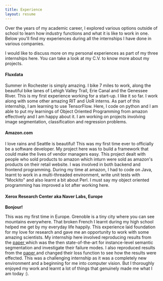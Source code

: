 ```yaml
---
title: Experience
layout: resume
---
```


Over the years of my academic career, I explored various options outside of school to learn how industry functions and what it is like to work in one. Below you'll find my experiences during all the internships I have done in various companies. 

<p>
    I would like to discuss more on my personal experiences as part of my three internships here. You can take a look at my C.V. to know more about my projects. 
    </p>
    <h4>Fluxdata</h4>
    <p>
    Summer in Rochester is simply amazing. I bike 7 miles to work, along the beautiful bike lanes of Lehigh Valley Trail, Erie Canal and the Genessee River. 
    This is my first experience working for a start-up. I like it so far. I work along with some other amazing RIT and UoR interns. As part of this internship, I am learning to use TensorFlow. Here, I code on python and I am able to put my learnings of Object Oriented Programming from amazon effectively and I am happy about it. I am working on projects involving image segmentation, classification and regression problems.
    </p>
    <h4>Amazon.com</h4>
    <p>
    I love rains and Seattle is beautiful!
    This was my first time ever to officially be a software developer. My project here was to build a framework that could make the lives of vendor managers easy. This project dealt with people who sold products to amazon which inturn were sold as amazon's products on their retail website. 
    I was involved in both backend and frontend programming. During my time at amazon, I had to code on Java, learnt to work in a multi-threaded environment, write unit tests with "Mockito" and also learnt a bit about Perl. I must say my object oriented programming has improved a lot after working here. 
    </p>
    <h4>Xerox Research Center aka Naver Labs, Europe</h4>
    <p>
    <p><b>Bonjour!</b></p>
    This was my first time in Europe. Grenoble is a tiny city where you can see mountains everywhere. That broken French I learnt during my high school helped me get by my everyday life happily. This experience laid foundation for my love for research and gave me an opportunity to work with some amazing scientists. My internship here involved reproducing results from the <a href = "https://arxiv.org/pdf/1512.04412.pdf" target="_blank"> paper </a> which was the then state-of-the-art for instance-level semantic segmentation and investigate their failure modes. I also reproduced results from the <a href = "https://people.eecs.berkeley.edu/~jonlong/long_shelhamer_fcn.pdf" target="_blank"> paper </a> and changed their loss function to see how the results were effected. This was a challenging internship as it was a completely new environment and a beginning for me into computer vision. But I thoroughly enjoyed my work and learnt a lot of things that genuinely made me what I am today :).
    </p>
    
